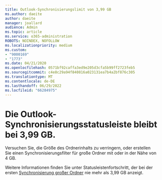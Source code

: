 ```yaml
---
title: Outlook-Synchronisierungslimit von 3,99 GB
ms.author: daeite
author: daeite
manager: joallard
audience: Admin
ms.topic: article
ms.service: o365-administration
ROBOTS: NOINDEX, NOFOLLOW
ms.localizationpriority: medium
ms.custom:
- "9000169"
- "1773"
ms.date: 04/21/2020
ms.openlocfilehash: 0571bf92caffa3ed9e205d3cfa5b99ff2723feb5
ms.sourcegitcommit: c4e8c29a94f840816a023131ea7b4a2bf876c305
ms.translationtype: MT
ms.contentlocale: de-DE
ms.lasthandoff: 06/29/2022
ms.locfileid: "66284975"
---
```

# <a name="outlook-sync-status-bar-remains-at-399-gb"></a>Die Outlook-Synchronisierungsstatusleiste bleibt bei 3,99 GB.

Versuchen Sie, die Größe des Ordnerinhalts zu verringern, oder erstellen Sie einen Synchronisierungsfilter für große Ordner mit oder in der Nähe von 4 GB.

Weitere Informationen finden Sie unter Statusleistenfortschritt, der bei der ersten [Synchronisierung großer Ordner](https://support.microsoft.com/help/2738323/status-bar-progress-never-shows-more-than-3-99-gb-remaining-on-initial) nie mehr als 3,99 GB anzeigt.